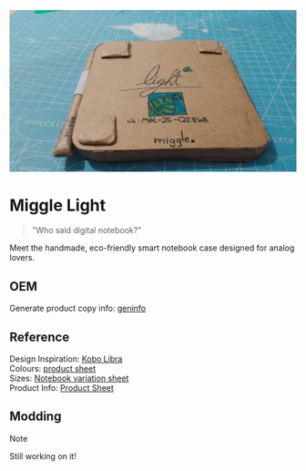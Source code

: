 ![MiggleLight drawing](./assets/light.jpg)

# Miggle Light
> "Who said digital notebook?"

Meet the handmade, eco-friendly smart notebook case designed for analog lovers.

## OEM
Generate product copy info: [geninfo](./generate_inf.py)

## Reference
Design Inspiration: [Kobo Libra](https://gl.kobobooks.com/products/kobo-libra-colour?utm_source=Kobo&utm_medium=TopNavTest&utm_campaign=Variation-Kobo-UI-Homepage-April25) <br>
Colours: [product sheet](./product.typ) <br>
Sizes: [Notebook variation sheet](./product.typ) <br>
Product Info: [Product Sheet](./product.typ) <br>

## Modding
> [!NOTE]
> Still working on it!